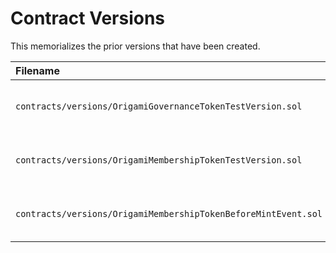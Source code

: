 # Contract Versions

This memorializes the prior versions that have been created.

| Filename                                                       |   SHA   | Reason                                                                           |
| :------------------------------------------------------------- | :-----: | :------------------------------------------------------------------------------- |
| `contracts/versions/OrigamiGovernanceTokenTestVersion.sol`     | fa79b29 | Introduced to test upgrades to `OrigamiGovernanceToken`. See "upgrading" tests.  |
| `contracts/versions/OrigamiMembershipTokenTestVersion.sol`     | 2ac09f5 | Introduced to test upgrades to `OrigamiMembershipToken`. See "upgrading" tests.  |
| `contracts/versions/OrigamiMembershipTokenBeforeMintEvent.sol` | 8acb2ab | Adhere to the expectation by our mint listener that we will emit a `Mint` event. |
